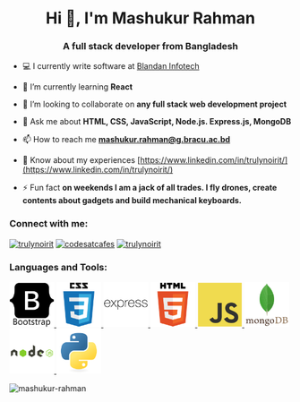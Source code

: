 <h1 align="center">Hi 👋, I'm Mashukur Rahman</h1>
<h3 align="center">A full stack developer from Bangladesh</h3>

- 💻 I currently write software at [Blandan Infotech](https://infotech.blandan.com)
- 🌱 I’m currently learning **React**

- 👯 I’m looking to collaborate on **any full stack web development project**

- 💬 Ask me about **HTML, CSS, JavaScript, Node.js. Express.js, MongoDB**

- 📫 How to reach me **mashukur.rahman@g.bracu.ac.bd**

- 📄 Know about my experiences [https://www.linkedin.com/in/trulynoirit/](https://www.linkedin.com/in/trulynoirit/)

- ⚡ Fun fact **on weekends I am a jack of all trades. I fly drones, create contents about gadgets and build mechanical keyboards.**

<h3 align="left">Connect with me:</h3>
<p align="left">
<a href="https://linkedin.com/in/trulynoirit" target="blank"><img align="center" src="https://raw.githubusercontent.com/rahuldkjain/github-profile-readme-generator/master/src/images/icons/Social/linked-in-alt.svg" alt="trulynoirit" height="30" width="40" /></a>
<a href="https://instagram.com/codesatcafes" target="blank"><img align="center" src="https://raw.githubusercontent.com/rahuldkjain/github-profile-readme-generator/master/src/images/icons/Social/instagram.svg" alt="codesatcafes" height="30" width="40" /></a>
<a href="https://www.youtube.com/c/trulynoirit" target="blank"><img align="center" src="https://raw.githubusercontent.com/rahuldkjain/github-profile-readme-generator/master/src/images/icons/Social/youtube.svg" alt="trulynoirit" height="30" width="40" /></a>
</p>

<h3 align="left">Languages and Tools:</h3>
<p align="left"> <a href="https://getbootstrap.com" target="_blank" rel="noreferrer"> <img src="https://raw.githubusercontent.com/devicons/devicon/master/icons/bootstrap/bootstrap-plain-wordmark.svg" alt="bootstrap" width="80" height="80"/> </a> <a href="https://www.w3schools.com/css/" target="_blank" rel="noreferrer"> <img src="https://raw.githubusercontent.com/devicons/devicon/master/icons/css3/css3-original-wordmark.svg" alt="css3" width="80" height="80"/> </a> <a href="https://expressjs.com" target="_blank" rel="noreferrer"> <img src="https://raw.githubusercontent.com/devicons/devicon/master/icons/express/express-original-wordmark.svg" alt="express" width="80" height="80"/> </a> <a href="https://www.w3.org/html/" target="_blank" rel="noreferrer"> <img src="https://raw.githubusercontent.com/devicons/devicon/master/icons/html5/html5-original-wordmark.svg" alt="html5" width="80" height="80"/> </a> <a href="https://developer.mozilla.org/en-US/docs/Web/JavaScript" target="_blank" rel="noreferrer"> <img src="https://raw.githubusercontent.com/devicons/devicon/master/icons/javascript/javascript-original.svg" alt="javascript" width="80" height="80"/> </a> <a href="https://www.mongodb.com/" target="_blank" rel="noreferrer"> <img src="https://raw.githubusercontent.com/devicons/devicon/master/icons/mongodb/mongodb-original-wordmark.svg" alt="mongodb" width="80" height="80"/> </a> <a href="https://nodejs.org" target="_blank" rel="noreferrer"> <img src="https://raw.githubusercontent.com/devicons/devicon/master/icons/nodejs/nodejs-original-wordmark.svg" alt="nodejs" width="80" height="80"/> </a> <a href="https://www.python.org" target="_blank" rel="noreferrer"> <img src="https://raw.githubusercontent.com/devicons/devicon/master/icons/python/python-original.svg" alt="python" width="80" height="80"/> </a> </p>

<p><img align="center" src="https://github-readme-stats.vercel.app/api/top-langs?username=mashukur-rahman&show_icons=true&locale=en&layout=compact" alt="mashukur-rahman" /></p>

